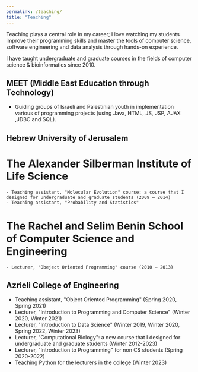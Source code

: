 ```yaml
---
permalink: /teaching/
title: "Teaching"
---
```


Teaching plays a central role in my career; I love watching my students improve their
programming skills and master the tools of computer science, software engineering and data analysis through hands-on
experience.

I have taught undergraduate and graduate courses in the fields of computer science & bioinformatics since 2010.

## MEET (Middle East Education through Technology)
   - Guiding groups of Israeli and Palestinian youth in implementation various of programming projects (using Java, HTML, JS, JSP, AJAX ,JDBC and SQL).

## Hebrew University of Jerusalem
   # The Alexander Silberman Institute of Life Science
    - Teaching assistant, "Molecular Evolution" course: a course that I designed for undergraduate and graduate students (2009 – 2014)
    - Teaching assistant, "Probability and Statistics" 
   # The Rachel and Selim Benin School of Computer Science and Engineering 
    - Lecturer, "Obeject Oriented Programming" course (2010 – 2013)

## Azrieli College of Engineering
  - Teaching assistant, "Object Oriented Programming" (Spring 2020, Spring 2021)
  - Lecturer, "Introduction to Programming and Computer Science" (Winter 2020, Winter 2021)
  - Lecturer, "Introduction to Data Science" (Winter 2019, Winter 2020, Spring 2022, Winter 2023)
  - Lecturer, "Computational Biology": a new course that I designed for undergraduate and graduate students (Winter 2012-2023)
  - Lecturer, "Introduction to Programming" for non CS students (Spring 2020-2022)
  - Teaching Python for the lecturers in the college (Winter 2023)

